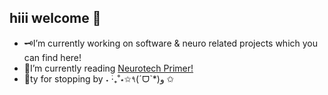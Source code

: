 ## hiii welcome 🎪

- 🗝I’m currently working on software & neuro related projects which you can find here!
- 🍮I’m currently reading [Neurotech Primer!](https://www.goodreads.com/book/show/59784109-the-neurotech-primer)
- 💐ty for stopping by ˖ ࣪‧₊˚⋆✩٩(ˊᗜˋ*)و ✩

